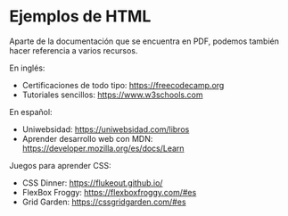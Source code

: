 Ejemplos de HTML
=

Aparte de la documentación que se encuentra en PDF, podemos también hacer referencia a varios recursos.

En inglés:

* Certificaciones de todo tipo: https://freecodecamp.org
* Tutoriales sencillos: https://www.w3schools.com

En español:

* Uniwebsidad: https://uniwebsidad.com/libros
* Aprender desarrollo web con MDN: https://developer.mozilla.org/es/docs/Learn

Juegos para aprender CSS:

* CSS Dinner: https://flukeout.github.io/
* FlexBox Froggy: https://flexboxfroggy.com/#es
* Grid Garden: https://cssgridgarden.com/#es